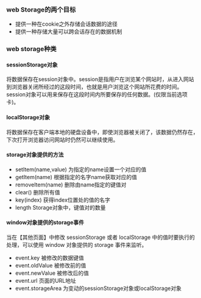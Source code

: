 ### web Storage的两个目标

- 提供一种在cookie之外存储会话数据的途径
- 提供一种存储大量可以跨会话存在的数据机制

### web storage种类

#### sessionStorage对象

将数据保存在session对象中。session是指用户在浏览某个网站时，从进入网站到浏览器关闭所经过的这段时间，也就是用户浏览这个网站所花费的时间。session对象可以用来保存在这段时间内所要保存的任何数据。(仅限当前选项卡)。

#### localStorage对象

将数据保存在客户端本地的硬盘设备中，即使浏览器被关闭了，该数据仍然存在，下次打开浏览器访问网站时仍然可以继续使用。

#### storage对象提供的方法

- setItem(name,value) 为指定的name设置一个对应的值
- getItem(name) 根据指定的名字name获取对应的值
- removeItem(name) 删除由name指定的键值对
- clear()  删除所有值
- key(index) 获得index位置处的值的名字
- length Storage对象中，键值对的数量

#### window对象提供的storage事件

当在【其他页面】中修改 sessionStorage 或者 localStorage 中的值时要执行的处理，可以使用 window 对象提供的 storage 事件来监听。

- event.key 被修改的数据键值
- event.oldValue 被修改前的值
- event.newValue 被修改后的值
- event.url 页面的URL地址
- event.storageArea 为变动的sessionStorage对象或localStorage对象